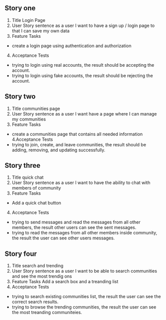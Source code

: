 ## Story one 
1. Title Login Page
2. User Story sentence as a user I want to have a sign up / login page to that I can save my own data
3. Feature Tasks 
  *	create a login page using authentication and authorization
4. Acceptance Tests
  *	trying to login using real accounts, the result should be accepting the account.
  *	trying to login using fake accounts, the result should be rejecting the account.

## Story two 
1. Title communities page
2. User Story sentence as a user I want have a page where I can manage my communities
3. Feature Tasks 
  *	create a communities page that contains all needed information
4.Acceptance Tests
  * trying to join, create, and leave communities, the result should be adding, removing, and updating successfully.

## Story three 
1. Title quick chat
2. User Story sentence as a user I want to have the ability to chat with members of community
3. Feature Tasks
  *	Add a quick chat button
4. Acceptance Tests
  *	trying to send messages and read the messages from all other members, the result other users can see the sent messages.
  *	trying to read the messages from all other members inside community, the result the user can see other users messages.

## Story four 
1. Title search and trending 
2. User Story sentence as a user I want to be able to search communities and see the most trendig ons
3. Feature Tasks Add a search box and a treanding list
4. Acceptance Tests
  *	trying to search existing communities list, the result the user can see the correct search results.
  *	trying to browse the trending communities, the result the user can see the most treanding communiteies.
